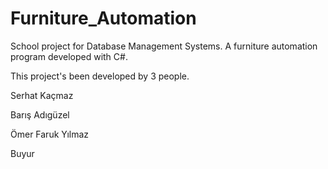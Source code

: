 # Furniture_Automation
School project for Database Management Systems.
A furniture automation program developed with C#.

This project's been developed by 3 people.

Serhat Kaçmaz 

Barış Adıgüzel 

Ömer Faruk Yılmaz

Buyur
